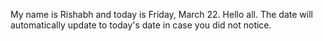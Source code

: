 My name is Rishabh and today is Friday, March 22. Hello all. The date will automatically update to today's date in case you did not notice.
